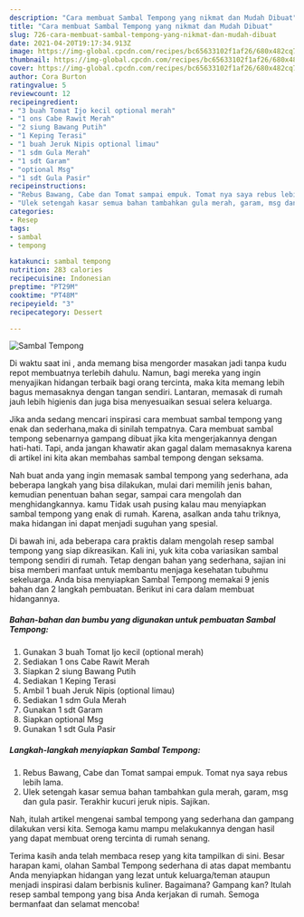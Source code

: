 ```yaml
---
description: "Cara membuat Sambal Tempong yang nikmat dan Mudah Dibuat"
title: "Cara membuat Sambal Tempong yang nikmat dan Mudah Dibuat"
slug: 726-cara-membuat-sambal-tempong-yang-nikmat-dan-mudah-dibuat
date: 2021-04-20T19:17:34.913Z
image: https://img-global.cpcdn.com/recipes/bc65633102f1af26/680x482cq70/sambal-tempong-foto-resep-utama.jpg
thumbnail: https://img-global.cpcdn.com/recipes/bc65633102f1af26/680x482cq70/sambal-tempong-foto-resep-utama.jpg
cover: https://img-global.cpcdn.com/recipes/bc65633102f1af26/680x482cq70/sambal-tempong-foto-resep-utama.jpg
author: Cora Burton
ratingvalue: 5
reviewcount: 12
recipeingredient:
- "3 buah Tomat Ijo kecil optional merah"
- "1 ons Cabe Rawit Merah"
- "2 siung Bawang Putih"
- "1 Keping Terasi"
- "1 buah Jeruk Nipis optional limau"
- "1 sdm Gula Merah"
- "1 sdt Garam"
- "optional Msg"
- "1 sdt Gula Pasir"
recipeinstructions:
- "Rebus Bawang, Cabe dan Tomat sampai empuk. Tomat nya saya rebus lebih lama."
- "Ulek setengah kasar semua bahan tambahkan gula merah, garam, msg dan gula pasir. Terakhir kucuri jeruk nipis. Sajikan."
categories:
- Resep
tags:
- sambal
- tempong

katakunci: sambal tempong 
nutrition: 283 calories
recipecuisine: Indonesian
preptime: "PT29M"
cooktime: "PT48M"
recipeyield: "3"
recipecategory: Dessert

---
```



![Sambal Tempong](https://img-global.cpcdn.com/recipes/bc65633102f1af26/680x482cq70/sambal-tempong-foto-resep-utama.jpg)

Di waktu  saat ini , anda memang bisa mengorder masakan jadi tanpa kudu repot membuatnya terlebih dahulu. Namun, bagi mereka yang ingin menyajikan hidangan terbaik bagi orang tercinta, maka kita memang lebih bagus memasaknya dengan tangan sendiri. Lantaran, memasak di rumah jauh lebih higienis dan juga bisa menyesuaikan sesuai selera keluarga.

Jika anda sedang mencari inspirasi cara membuat sambal tempong yang enak dan sederhana,maka di sinilah tempatnya. Cara membuat sambal tempong  sebenarnya gampang dibuat jika kita mengerjakannya dengan hati-hati. Tapi, anda jangan khawatir akan gagal dalam memasaknya 
karena di artikel ini kita akan membahas sambal tempong dengan seksama.  



Nah buat anda yang ingin memasak sambal tempong yang sederhana, ada beberapa langkah yang bisa dilakukan, mulai dari memilih jenis bahan, kemudian penentuan bahan segar, sampai cara mengolah dan menghidangkannya. kamu Tidak usah pusing kalau mau menyiapkan sambal tempong yang enak di rumah. Karena, asalkan anda  tahu triknya, maka hidangan ini dapat menjadi suguhan yang spesial.

Di bawah ini, ada beberapa cara praktis  dalam mengolah resep sambal tempong yang siap dikreasikan. Kali ini, yuk kita coba variasikan sambal tempong sendiri di rumah. Tetap dengan bahan yang sederhana, sajian ini bisa memberi manfaat untuk membantu menjaga kesehatan tubuhmu sekeluarga. Anda bisa menyiapkan Sambal Tempong memakai 9 jenis bahan dan 2 langkah pembuatan. Berikut ini cara dalam membuat hidangannya.

<!--inarticleads1-->

##### Bahan-bahan dan bumbu yang digunakan untuk pembuatan Sambal Tempong:

1. Gunakan 3 buah Tomat Ijo kecil (optional merah)
1. Sediakan 1 ons Cabe Rawit Merah
1. Siapkan 2 siung Bawang Putih
1. Sediakan 1 Keping Terasi
1. Ambil 1 buah Jeruk Nipis (optional limau)
1. Sediakan 1 sdm Gula Merah
1. Gunakan 1 sdt Garam
1. Siapkan optional Msg
1. Gunakan 1 sdt Gula Pasir




<!--inarticleads2-->

##### Langkah-langkah menyiapkan Sambal Tempong:

1. Rebus Bawang, Cabe dan Tomat sampai empuk. Tomat nya saya rebus lebih lama.
1. Ulek setengah kasar semua bahan tambahkan gula merah, garam, msg dan gula pasir. Terakhir kucuri jeruk nipis. Sajikan.




Nah, itulah artikel mengenai  sambal tempong  yang sederhana dan gampang dilakukan versi kita. Semoga kamu mampu melakukannya dengan hasil yang dapat membuat oreng tercinta di rumah senang. 

Terima kasih anda telah membaca resep yang kita tampilkan di sini. Besar harapan kami, olahan  Sambal Tempong sederhana di atas dapat membantu Anda menyiapkan hidangan yang lezat untuk keluarga/teman ataupun menjadi inspirasi dalam berbisnis kuliner. Bagaimana? Gampang kan? Itulah resep sambal tempong yang bisa Anda kerjakan di rumah. Semoga bermanfaat dan selamat mencoba!

